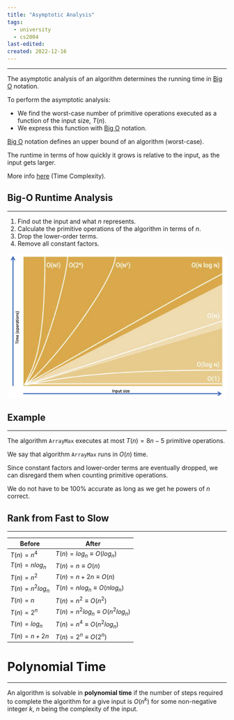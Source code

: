```yaml
---
title: "Asymptotic Analysis"
tags:
  - university
  - cs2004
last-edited:
created: 2022-12-16
---
```

---
The asymptotic analysis of an algorithm determines the running time in [Big O](notes/general/big-o-notation.md) notation.

To perform the asymptotic analysis:
- We find the worst-case number of primitive operations executed as a function of the input size, $T(n)$.
- We express this function with [Big O](notes/general/big-o-notation.md) notation.

[Big O](notes/general/big-o-notation.md) notation defines an upper bound of an algorithm (worst-case).

The runtime in terms of how quickly it grows is relative to the input, as the input gets larger.

More info [here](notes/university/time-complexity.md) (Time Complexity).

## Big-O Runtime Analysis
---
1. Find out the input and what $n$ represents.
2. Calculate the primitive operations of the algorithm in terms of $n$.
3. Drop the lower-order terms.
4. Remove all constant factors.

![|500](notes/images/Screenshot%202022-12-16%20at%2011.27.11.png)

## Example
---
The algorithm `ArrayMax` executes at most $T(n) = 8n - 5$ primitive operations.

We say that algorithm `ArrayMax` runs in $O(n)$ time.

Since constant factors and lower-order terms are eventually dropped, we can disregard them when counting primitive operations.

We do not have to be 100% accurate as long as we get he powers of $n$ correct.

## Rank from Fast to Slow
---
| Before       | After                          |
| ------------ | ------------------------------ |
| $T(n) = n^4$ | $T(n) = log_n \equiv O(log_n)$ |
| $T(n) = n log_n$ | $T(n) = n \equiv O(n)$ |
| $T(n) = n^2$ | $T(n) = n + 2n \equiv O(n)$ |
| $T(n) = n^2 log_n$ | $T(n) = n log_n \equiv O(n log_n)$ |
| $T(n) = n$ | $T(n) = n^2 \equiv O(n^2)$ |
| $T(n) = 2^n$ | $T(n) = n^2 log_n \equiv O(n^2 log_n)$ |
| $T(n) = log_n$ | $T(n) = n^4 \equiv O(n^2 log_n)$ |
| $T(n) = n + 2n$ | $T(n) = 2^n \equiv O(2^n)$ |

# Polynomial Time
---
An algorithm is solvable in **polynomial time** if the number of steps required to complete the algorithm for a give input  is $O(n^k)$ for some non-negative integer $k$, $n$ being the complexity of the input.
